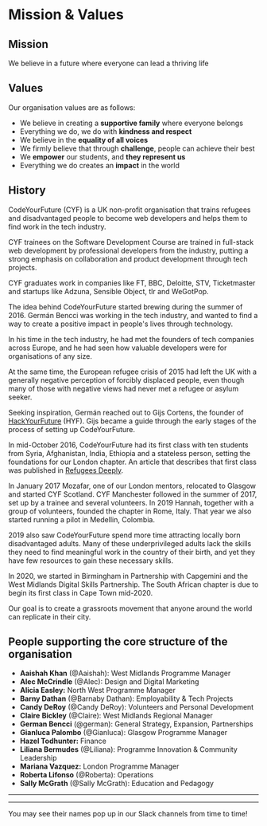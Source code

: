 # Mission & Values

## Mission

We believe in a future where everyone can lead a thriving life

## Values

Our organisation values are as follows:

* We believe in creating a **supportive family** where everyone belongs
* Everything we do, we do with **kindness and respect**
* We believe in the **equality of all voices**
* We firmly believe that through **challenge**, people can achieve their best
* We **empower** our students, and **they represent us**
* Everything we do creates an **impact** in the world

## History

CodeYourFuture (CYF) is a UK non-profit organisation that trains refugees and disadvantaged people to become web developers and helps them to find work in the tech industry.

CYF trainees on the Software Development Course are trained in full-stack web development by professional developers from the industry, putting a strong emphasis on collaboration and product development through tech projects.

CYF graduates work in companies like FT, BBC, Deloitte, STV, Ticketmaster and startups like Adzuna, Sensible Object, tlr and WeGotPop.

The idea behind CodeYourFuture started brewing during the summer of 2016. Germán Bencci was working in the tech industry, and wanted to find a way to create a positive impact in people's lives through technology.

In his time in the tech industry, he had met the founders of tech companies across Europe, and he had seen how valuable developers were for organisations of any size.

At the same time, the European refugee crisis of 2015 had left the UK with a generally negative perception of forcibly displaced people, even though many of those with negative views had never met a refugee or asylum seeker.

Seeking inspiration, Germán reached out to Gijs Cortens, the founder of [HackYourFuture](https://www.hackyourfuture.net) (HYF). Gijs became a guide through the early stages of the process of setting up CodeYourFuture.

In mid-October 2016, CodeYourFuture had its first class with ten students from Syria, Afghanistan, India, Ethiopia and a stateless person, setting the foundations for our London chapter. An article that describes that first class was published in [Refugees Deeply](https://www.newsdeeply.com/refugees/articles/2016/10/19/welcome-to-londons-refugee-coding-school).

In January 2017 Mozafar, one of our London mentors, relocated to Glasgow and started CYF Scotland. CYF Manchester followed in the summer of 2017, set up by a trainee and several volunteers. In 2019 Hannah, together with a group of volunteers, founded the chapter in Rome, Italy. That year we also started running a pilot in Medellin, Colombia.

2019 also saw CodeYourFuture spend more time attracting locally born disadvantaged adults. Many of these underprivileged adults lack the skills they need to find meaningful work in the country of their birth, and yet they have few resources to gain these necessary skills.

In 2020, we started in Birmingham in Partnership with Capgemini and the West Midlands Digital Skills Partnership. The South African chapter is due to begin its first class in Cape Town mid-2020.

Our goal is to create a grassroots movement that anyone around the world can replicate in their city.

## People supporting the core structure of the organisation

* **Aaishah Khan** (@Aaishah): West Midlands Programme Manager
* **Alec McCrindle** (@Alec): Design and Digital Marketing
* **Alicia Easley:** North West Programme Manager
* **Barny Dathan** (@Barnaby Dathan): Employability & Tech Projects
* **Candy DeRoy** (@Candy DeRoy): Volunteers and Personal Development
* **Claire** **Bickley** (@Claire): West Midlands Regional Manager
* **German Bencci** (@german): General Strategy, Expansion, Partnerships
* **Gianluca Palombo** (@Gianluca): Glasgow Programme Manager
* **Hazel Todhunter:** Finance
* **Liliana Bermudes** (@Liliana): Programme Innovation & Community Leadership
* **Mariana Vazquez:** London Programme Manager
* **Roberta Lifonso** (@Roberta): Operations
* **Sally McGrath** (@Sally McGrath): Education and Pedagogy

****

****

You may see their names pop up in our Slack channels from time to time!
